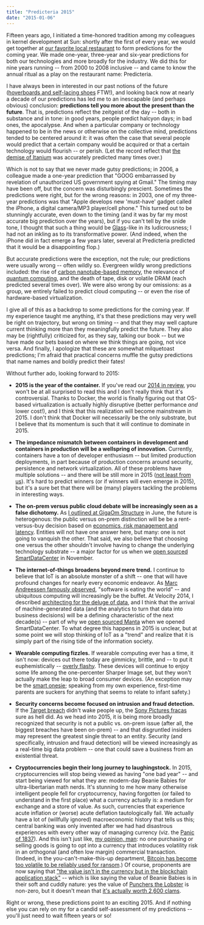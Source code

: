 ```yaml
---
title: "Predicteria 2015"
date: "2015-01-06"
---
```


Fifteen years ago, I initiated a time-honored tradition among my colleagues in kernel development at Sun: shortly after the first of every year, we would get together at [our favorite local restaurant](http://www.theosteriaavanti.com/) to form predictions for the coming year. We made one-year, three-year and six-year predictions for both our technologies and more broadly for the industry. We did this for nine years running -- from 2000 to 2008 inclusive -- and came to know the annual ritual as a play on the restaurant name: Predicteria.

I have always been in interested in our past notions of the future ([hoverboards and self-lacing shoes](http://www.newsweek.com/everything-back-future-ii-got-hilariously-wrong-about-2015-according-293272) FTW!), and looking back now at nearly a decade of our predictions has led me to an inescapable (and perhaps obvious) conclusion: **predictions tell you more about the present than the future**. That is, predictions reflect the zeitgeist of the day -- both in substance and in tone: in good years, people predict halcyon days; in bad ones, the apocalypse. And when a particular company or technology happened to be in the news or otherwise on the collective mind, predictions tended to be centered around it: it was often the case that several people would predict that a certain company would be acquired or that a certain technology would flourish -- or perish. (Let the record reflect that [the demise of Itanium](http://www.itworld.com/article/2702259/data-center/hp-to-replace-itanium-with-x86-in-its-nonstop-server.html) was accurately predicted many times over.)

Which is not to say that we never made gutsy predictions; in 2006, a colleague made a one-year prediction that "GOOG embarrassed by revelation of unauthorized US government spying at Gmail." The timing may have been off, but the concern was disturbingly prescient. Sometimes the predictions were right, but for the wrong reasons: in 2003, one of my three-year predictions was that "Apple develops new 'must-have' gadget called the iPhone, a digital camera/MP3 player/cell phone." This turned out to be stunningly accurate, even down to the timing (and it was by far my most accurate big prediction over the years), but if you can't tell by the snide tone, I thought that such a thing would be [Glass](http://en.wikipedia.org/wiki/Google_Glass)-like in its ludicrousness; I had not an inkling as to its transformative power. (And indeed, when the iPhone did in fact emerge a few years later, several at Predicteria predicted that it would be a disappointing flop.)

But accurate predictions were the exception, not the rule; our predictions were usually wrong -- often wildly so. Evergreen wildly wrong predictions included: the rise of [carbon nanotube-based memory](http://en.wikipedia.org/wiki/Nano-RAM), the relevance of [quantum computing](http://en.wikipedia.org/wiki/Anti-gravity), and the death of tape, disk or volatile DRAM (each predicted several times over). We were also wrong by our omissions: as a group, we entirely failed to predict cloud computing -- or even the rise of hardware-based virtualization.

I give all of this as a backdrop to some predictions for the coming year. If my experience taught me anything, it's that these predictions may very well be right on trajectory, but wrong on timing -- and that they may well capture current thinking more than they meaningfully predict the future. They also may be (rightfully) criticized for, as they say, talking our book -- but we have made our bets based on where we think things are going, not vice versa. And finally, I apologize that these are somewhat milquetoast predictions; I'm afraid that practical concerns muffle the gutsy predictions that name names and boldly predict their fates!

Without further ado, looking forward to 2015:

- **2015 is the year of the container.** If you've read our [2014 in review](https://www.joyent.com/blog/2014-in-review-docker-rising), you won't be at all surprised to read this and I don't really think that it's controversial. Thanks to Docker, the world is finally figuring out that OS-based virtualization is actually highly disruptive (better performance _and_ lower cost!), and I think that this realization will become mainstream in 2015. I don't think that Docker will necessarily be the only substrate, but I believe that its momentum is such that it will continue to dominate in 2015.
    
- **The impedance mismatch between containers in development and containers in production will be a wellspring of innovation.** Currently, containers have a ton of developer enthusiasm -- but limited production deployments, in part because of production concerns around security, persistence and network virtualization. All of these problems have multiple solutions -- and there will be still more in 2015 ([not least from us](https://www.joyent.com/blog/making-joyent-the-best-place-to-run-docker)). It's hard to predict winners (or if winners will even emerge in 2015), but it's a sure bet that there will be (many) players tackling the problems in interesting ways.
    
- **The on-prem versus public cloud debate will be increasingly seen as a false dichotomy.** As [I outlined at GigaOm Structure](https://gigaom.com/2014/06/18/the-future-of-computing-may-be-about-balancing-anarchy-and-control/) in June, the future is heterogenous: the public versus on-prem distinction will be be a rent-versus-buy decision based on [economics, risk management and latency](http://www.slideshare.net/bcantrill/structure2014-cantrill/6). Entities will not have one answer here, but many: one is not going to vanquish the other. That said, we also believe that choosing one versus the other shouldn't involve having to change the underlying technology substrate -- a major factor for us when we [open sourced SmartDataCenter](https://www.joyent.com/blog/sdc-and-manta-are-now-open-source) in November.
    
- **The internet-of-things broadens beyond mere trend.** I continue to believe that IoT is an absolute monster of a shift -- one that will have profound changes for nearly every economic endeavor. As [Marc Andreessen famously observed](http://www.wsj.com/articles/SB10001424053111903480904576512250915629460), "software is eating the world" -- and ubiquitous computing will increasingly be the buffet. At Velocity 2014, I described [architecting for the deluge of data](http://www.slideshare.net/bcantrill/velocity2014), and I think that the arrival of machine-generated data (and the analytics to turn that data into business decisions) will be a defining characteristic of the next decade(s) -- part of why we [open sourced Manta](https://www.joyent.com/blog/sdc-and-manta-are-now-open-source) when we opened SmartDataCenter. To what degree this happens in 2015 is unclear, but at some point we will stop thinking of IoT as a "trend" and realize that it is simply part of the rising tide of the information society.
    
- **Wearable computing fizzles.** If wearable computing ever has a time, it isn't now: devices out there today are gimmicky, brittle, and -- to put it euphemistically -- [overly flashy](http://www.urbandictionary.com/define.php?term=Glasshole). These devices will continue to enjoy some life among the one-percenter Sharper Image set, but they won't actually make the leap to broad consumer devices. (An exception may be the [smart onesie](http://www.engadget.com/2014/01/07/intel-smart-baby-onesie/); speaking from my own experience, first-time parents are suckers for anything that seems to relate to infant safety.)
    
- **Security concerns become focused on intrusion and fraud detection.** If the [Target breach](http://krebsonsecurity.com/2014/05/the-target-breach-by-the-numbers/) didn't wake people up, the [Sony Pictures fracas](http://en.wikipedia.org/wiki/Sony_Pictures_Entertainment_hack) sure as hell did. As we head into 2015, it is being more broadly recognized that security is not a public vs. on-prem issue (after all, the biggest breaches have been on-prem) -- and that disgruntled insiders may represent the greatest single threat to an entity. Security (and specifically, intrusion and fraud detection) will be viewed increasingly as a real-time big data problem -- one that could save a business from an existential threat.
    
- **Cryptocurrencies begin their long journey to laughingstock.** In 2015, cryptocurrencies will stop being viewed as having "one bad year" -- and start being viewed for what they are: modern-day Beanie Babies for ultra-libertarian math nerds. It's stunning to me how many otherwise intelligent people fell for cryptocurrency, having forgotten (or failed to understand in the first place) what a currency actually is: a medium for exchange and a store of value. As such, currencies that experience acute inflation or (worse) acute deflation tautologically fail. We actually have a lot of (willfully ignored) macroeconomic history that tells us this; central banking was only invented after we had had disastrous experiences with every other way of managing currency (viz. the [Panic of 1837](http://en.wikipedia.org/wiki/Panic_of_1837)). And this isn't just like, [my opinion, man](https://www.youtube.com/watch?v=pWdd6_ZxX8c): no one purchasing or selling goods is going to opt into a currency that introduces volatility risk in an orthogonal (and often low margin) commercial transaction. (Indeed, in the you-can't-make-this-up department, [Bitcoin has become too volatile to be reliably used for ransom](http://www.nytimes.com/2015/01/04/opinion/sunday/how-my-mom-got-hacked.html?_r=1).) Of course, proponents are now saying that ["the value isn't in the currency but in the blockchain application stack"](http://joel.mn/post/103546215249/the-blockchain-application-stack) -- which is like saying the value of Beanie Babies is in their soft and cuddly nature: yes the value of [Punchers the Lobster](http://beaniepedia.com/beanies/original/punchers-the-lobster/) is non-zero, but it doesn't mean that [it's actually worth 2,600 clams](http://www.smartcollecting.com/news-print.asp?ID=21).
    

Right or wrong, these predictions point to an exciting 2015. And if nothing else you can rely on my for a candid self-assessment of my predictions -- you'll just need to wait fifteen years or so!
